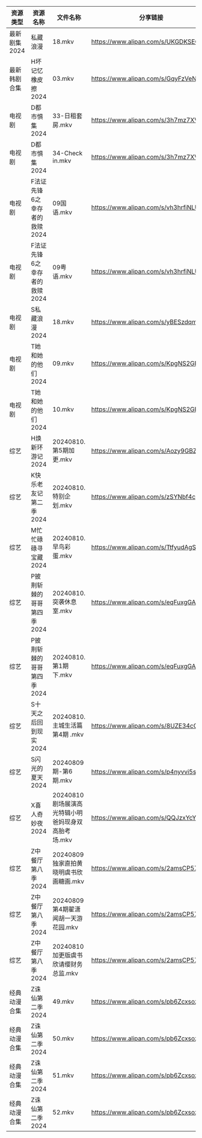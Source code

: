 | 资源类型     | 资源名称              | 文件名称                            | 分享链接                                 | 更新时间                |
| -------- | ----------------- | ------------------------------- | ------------------------------------ | ------------------- |
| 最新剧集2024 | 私藏浪漫              | 18.mkv                          | https://www.alipan.com/s/UKGDKSEQ1o2 | 2024-08-10 14:09:54 |
| 最新韩剧合集   | H坏记忆橡皮擦2024       | 03.mkv                          | https://www.alipan.com/s/GqyFzVeNETy | 2024-08-10 12:05:34 |
| 电视剧      | D都市惧集2024         | 33-日租套房.mkv                     | https://www.alipan.com/s/3h7mz7XVT7D | 2024-08-10 14:05:27 |
| 电视剧      | D都市惧集2024         | 34-Check in.mkv                 | https://www.alipan.com/s/3h7mz7XVT7D | 2024-08-10 14:05:27 |
| 电视剧      | F法证先锋6之幸存者的救赎2024 | 09国语.mkv                        | https://www.alipan.com/s/vh3hrfiNLUZ | 2024-08-10 18:02:05 |
| 电视剧      | F法证先锋6之幸存者的救赎2024 | 09粤语.mkv                        | https://www.alipan.com/s/vh3hrfiNLUZ | 2024-08-10 18:02:05 |
| 电视剧      | S私藏浪漫2024         | 18.mkv                          | https://www.alipan.com/s/yBESzdqmKM1 | 2024-08-10 14:06:46 |
| 电视剧      | T她和她的他们2024       | 09.mkv                          | https://www.alipan.com/s/KpgNS2GPyN5 | 2024-08-10 18:02:10 |
| 电视剧      | T她和她的他们2024       | 10.mkv                          | https://www.alipan.com/s/KpgNS2GPyN5 | 2024-08-10 18:02:10 |
| 综艺       | H焕新环游记2024        | 20240810.第5期加更.mkv              | https://www.alipan.com/s/Aozy9GBZZwu | 2024-08-10 18:02:30 |
| 综艺       | K快乐老友记第二季2024     | 20240810.特别企划.mkv               | https://www.alipan.com/s/zSYNbf4cpYQ | 2024-08-10 14:07:57 |
| 综艺       | M忙忙碌碌寻宝藏2024      | 20240810.早鸟彩蛋.mkv               | https://www.alipan.com/s/TtfyudAgS8v | 2024-08-10 18:02:39 |
| 综艺       | P披荆斩棘的哥哥第四季2024   | 20240810.突袭休息室.mkv              | https://www.alipan.com/s/eqFuxgGAPnZ | 2024-08-10 18:02:42 |
| 综艺       | P披荆斩棘的哥哥第四季2024   | 20240810.第1期下.mkv               | https://www.alipan.com/s/eqFuxgGAPnZ | 2024-08-10 18:02:42 |
| 综艺       | S十天之后回到现实2024     | 20240810.主城生活篇第4期 .mkv          | https://www.alipan.com/s/8UZE34cCGTv | 2024-08-10 18:02:50 |
| 综艺       | S闪光的夏天2024        | 20240809期-第6期.mkv               | https://www.alipan.com/s/p4nyvvi5szR | 2024-08-10 18:02:53 |
| 综艺       | X喜人奇妙夜2024        | 20240810剧场展演高光特辑小明爸妈现身双高胎考场.mkv | https://www.alipan.com/s/QQJzxYcYSnn | 2024-08-10 18:03:00 |
| 综艺       | Z中餐厅第八季2024       | 20240809独家直拍黄晓明虞书欣画糖画.mkv       | https://www.alipan.com/s/2amsCP57Grh | 2024-08-10 18:02:17 |
| 综艺       | Z中餐厅第八季2024       | 20240809第4期翟潇闻胡一天游花园.mkv        | https://www.alipan.com/s/2amsCP57Grh | 2024-08-10 18:02:16 |
| 综艺       | Z中餐厅第八季2024       | 20240810加更版虞书欣请缨财务总监.mkv        | https://www.alipan.com/s/2amsCP57Grh | 2024-08-10 18:02:16 |
| 经典动漫合集   | Z诛仙第二季2024        | 49.mkv                          | https://www.alipan.com/s/pb6ZcxsozSy | 2024-08-10 14:07:33 |
| 经典动漫合集   | Z诛仙第二季2024        | 50.mkv                          | https://www.alipan.com/s/pb6ZcxsozSy | 2024-08-10 14:07:32 |
| 经典动漫合集   | Z诛仙第二季2024        | 51.mkv                          | https://www.alipan.com/s/pb6ZcxsozSy | 2024-08-10 14:07:32 |
| 经典动漫合集   | Z诛仙第二季2024        | 52.mkv                          | https://www.alipan.com/s/pb6ZcxsozSy | 2024-08-10 14:07:32 |
